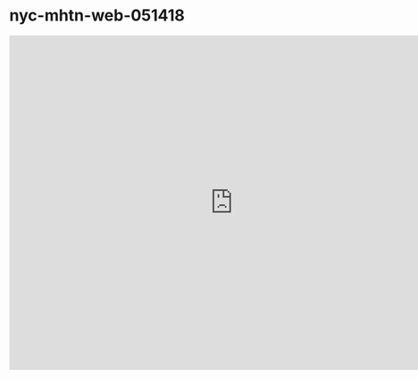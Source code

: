 # nyc-mhtn-web-051418

<iframe src="https://calendar.google.com/calendar/embed?src=flatironschool.com_e3622kp34vqt5navbd4miceago%40group.calendar.google.com&ctz=America%2FNew_York" style="border: 0" width="800" height="600" frameborder="0" scrolling="no"></iframe>
